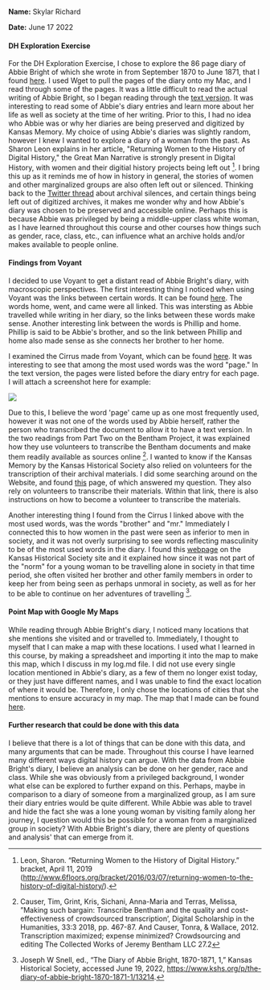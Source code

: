 **Name:** Skylar Richard

**Date:** June 17 2022

#### DH Exploration Exercise

For the DH Exploration Exercise, I chose to explore the 86 page diary of Abbie Bright of which she wrote in from September 1870 to June 1871, that I found [here](https://www.kansasmemory.org/item/223662). I used Wget to pull the pages of the diary onto my Mac, and I read through some of the pages. It was a little difficult to read the actual writing of Abbie Bright, so I began reading through the [text version](https://www.kansasmemory.org/item/223662/text). It was interesting to read some of Abbie's diary entries and learn more about her life as well as society at the time of her writing. Prior to this, I had no idea who Abbie was or why her diaries are being preserved and digitized by Kansas Memory. My choice of using Abbie's diaries was slightly random, however I knew I wanted to explore a diary of a woman from the past. As Sharon Leon explains in her article, "Returning Women to the History of Digital History," the Great Man Narrative is strongly present in Digital History, with women and their digitial history projects being left out [^1]. I bring this up as it reminds me of how in history in general, the stories of women and other marginalized groups are also often left out or silenced. Thinking back to the [Twitter thread](https://twitter.com/amaliasl/status/1245544256212807680) about archival silences, and certain things being left out of digitized archives, it makes me wonder why and how Abbie's diary was chosen to be preserved and accessible online. Perhaps this is because Abbie was privileged by being a middle-upper class white woman, as I have learned throughout this course and other courses how things such as gender, race, class, etc., can influence what an archive holds and/or makes available to people online. 

#### Findings from Voyant

I decided to use Voyant to get a distant read of Abbie Bright's diary, with macroscopic perspectives. The first interesting thing I noticed when using Voyant was the links between certain words. It can be found [here](https://voyant-tools.org/tool/CollocatesGraph/?query=went&query=home&query=came&mode=corpus&corpus=8a6baf4ebe3eb98694b547f3ed4eee68). The words home, went, and came were all linked. This was intersting as Abbie travelled while writing in her diary, so the links between these words make sense. Another interesting link between the words is Phillip and home. Phillip is said to be Abbie's brother, and so the link between Phillip and home also made sense as she connects her brother to her home. 

I examined the Cirrus made from Voyant, which can be found [here](https://voyant-tools.org/tool/Cirrus/?visible=25&corpus=8a6baf4ebe3eb98694b547f3ed4eee68). It was interesting to see that among the most used words was the word "page." In the text version, the pages were listed before the diary entry for each page. I will attach a screenshot here for example: 

![](https://github.com/SRichard77/DH-Exploration-Exercise/blob/639d1348cf345221064bf686c2bebc12129e65b6/Text%20version%20page.png)

Due to this, I believe the word 'page' came up as one most frequently used, however it was not one of the words used by Abbie herself, rather the person who transcribed the document to allow it to have a text version. In the two readings from Part Two on the Bentham Project, it was explained how they use volunteers to transcribe the Bentham documents and make them readily available as sources online [^2]. I wanted to know if the Kansas Memory by the Kansas Historical Society also relied on volunteers for the transcription of their archival materials. I did some searching around on the Website, and found [this](https://www.kansasmemory.org/faq#) page, of which answered my question. They also rely on volunteers to transcribe their materials. Within that link, there is also instructions on how to become a volunteer to transcribe the materials. 

Another interesting thing I found from the Cirrus I linked above with the most used words, was the words "brother" and "mr." Immediately I connected this to how women in the past were seen as inferior to men in society, and it was not overly surprising to see words reflecting masculinity to be of the most used words in the diary. I found this [webpage](https://www.kshs.org/p/the-diary-of-abbie-bright-1870-1871-1/13214) on the Kansas Historical Society site and it explained how since it was not part of the "norm" for a young woman to be travelling alone in society in that time period, she often visited her brother and other family members in order to keep her from being seen as perhaps unmoral in society, as well as for her to be able to continue on her adventures of travelling [^3]. 

#### Point Map with Google My Maps

While reading through Abbie Bright's diary, I noticed many locations that she mentions she visited and or travelled to. Immediately, I thought to myself that I can make a map with these locations. I used what I learned in this course, by making a spreadsheet and importing it into the map to make this map, which I discuss in my log.md file. I did not use every single location mentioned in Abbie's diary, as a few of them no longer exist today, or they just have different names, and I was unable to find the exact location of where it would be. Therefore, I only chose the locations of cities that she mentions to ensure accuracy in my map. The map that I made can be found [here](https://www.google.com/maps/d/edit?mid=1_SYKyFZMcbMMYRjOVaOdspJu8hOp7x4&usp=sharing).

#### Further research that could be done with this data

I believe that there is a lot of things that can be done with this data, and many arguments that can be made. Throughout this course I have learned many different ways digital history can argue. With the data from Abbie Bright's diary, I believe an analysis can be done on her gender, race and class. While she was obviously from a privileged background, I wonder what else can be explored to further expand on this. Perhaps, maybe in comparison to a diary of someone from a marginalized group, as I am sure their diary entries would be quite different. While Abbie was able to travel and hide the fact she was a lone young woman by visiting family along her journey, I question would this be possible for a woman from a marginalized group in society? With Abbie Bright's diary, there are plenty of questions and analysis' that can emerge from it. 

[^1]: Leon, Sharon. “Returning Women to the History of Digital History.” bracket, April 11, 2019 (http://www.6floors.org/bracket/2016/03/07/returning-women-to-the-history-of-digital-history/). 

[^2]: Causer, Tim, Grint, Kris, Sichani, Anna-Maria and Terras, Melissa, ”Making such bargain: Transcribe Bentham and the quality and cost-effectiveness of crowdsourced transcription’, Digital Scholarship in the Humanities, 33:3 2018, pp. 467-87. And Causer, Tonra, & Wallace, 2012. Transcription maximized; expense minimized? Crowdsourcing and editing The Collected Works of Jeremy Bentham LLC 27.2

[^3]: Joseph W Snell, ed., “The Diary of Abbie Bright, 1870-1871, 1,” Kansas Historical Society, accessed June 19, 2022, https://www.kshs.org/p/the-diary-of-abbie-bright-1870-1871-1/13214.
